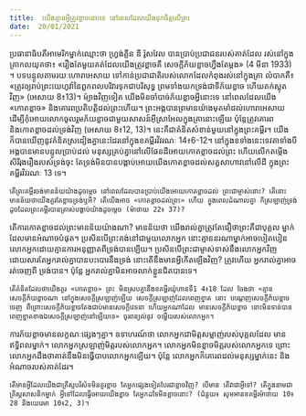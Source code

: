 ```yaml
---
title:  យើងគ្មានអ្វីត្រូវខ្លាចនោះទេ នៅពេលដែលយើងទុកចិត្ដលើព្រះ
date:  20/01/2021
---
```


ប្រធានាធិបតីអាមេរិកម្នាក់ឈ្មោះថា ហ្វ្រង់គ្លីន ឌី រ៉ូសវែល បានប្រាប់ប្រជាជនរបស់គាត់ដែល រស់នៅក្នុងគ្រាកលយុគថា៖ «រឿងតែមួយគត់ដែលយើងត្រូវខ្លាចគឺ សេចក្តីភ័យខ្លាចហ្នឹងតែម្តង» (4 មីនា 1933) ។ បទបន្ទូលតាមរយៈហោរាអេសាយ ទៅកាន់ប្រជាជាតិរបស់លោកដែលកំពុងរស់នៅក្នុងគ្រា លំបាកគឺ៖ «ត្រូវឲ្យរាប់ព្រះយេហូវ៉ានៃពួកពលបរិវារទុកជាបរិសុទ្ធ ព្រមទាំងយកទ្រង់ជាទីភ័យខ្លាច ហើយតក់ស្លុតវិញ» (អេសាយ 8៖13)។ ម៉្យាងវិញទៀត យើងមិនចាំបាច់ភ័យខ្លាចអ្វីនោះទេ នៅពេលដែលយើង «កោតខ្លាច» និងគោរពប្រតិបត្តិដល់ព្រះហើយ។ ព្រះអង្គបានព្រមានយ៉ាងមុតមាំដល់ហោរាអេសាយ ដើម្បីកុំអោយលោកចូលរួមភ័យខ្លាចជាមួយសាសន៍អ៊ីស្រាអែលក្នុងគ្រានោះឡើយ ប៉ុន្តែត្រូវគោរព និងកោតខ្លាចដល់ទ្រង់វិញ (អេសាយ 8៖12, 13)។ នេះគឺជាគំនិតសំខាន់មួយនៅក្នុងព្រះគម្ពីរ។ យើងក៏បានឃើញនូវគំនិតស្រដៀងគ្នានេះដែរនៅក្នុងខគម្ពីរវិវរណៈ 14៖6-12។ នៅក្នុងខទាំងនេះទេវតាទាំងបីអង្គបានមានបន្ទូលប្រាប់ដល់ មនុស្សគ្រប់គ្នានៅលើផែនដីអោយកោតខ្លាចដល់ព្រះ ហើយលើកតម្កើងសិរីរុងរឿងរបស់ទ្រង់ចុះ តែទ្រង់មិនបានបង្គាប់អោយយើងកោតខ្លាចដល់សត្វសាហាវនៅលើដី ក្នុងព្រះគម្ពីរវិវរណៈ 13 ទេ។

`តើព្រះគម្ពីរចង់មានន័យយ៉ាងដូចម្តេច នៅពេលដែលបានប្រាប់យើងអោយកោតខ្លាចដល់ ព្រះជាម្ចាស់នោះ? តើនោះមានន័យថាយើងគួរតែខ្លាចទ្រង់ឬអី? តើយើងអាច «កោតខ្លាចដល់ព្រះ» ហើយ ក្នុងពេលដំណាលគ្នា ក៏ស្រឡាញ់ទ្រង់ ដូចដែលព្រះគម្ពីរបានត្រាស់បង្គាប់យ៉ាងដូចម្តេច (ម៉ាថាយ 22៖ 37)?`

តើការកោតខ្លាចដល់ព្រះមានន័យយ៉ាងណា? មានន័យថា យើងរាល់គ្នាត្រូវតែជឿថាព្រះគឺជាបុគ្គល ម្នាក់ដែលមានអំណាចបំផុត។ ប្រសិនបើព្រះគង់នៅជាមួយលោកអ្នក នោះគ្មាននរណាម្នាក់អាចបៀតបៀន លោកអ្នកដោយគ្មានការអនុញ្ញាតពីទ្រង់បានឡើយ។ ប្រសិនបើព្រះជាម្ចាស់ទាស់នឹងលោកអ្នកវិញដោយសារតែអ្នករាល់គ្នាបានបះបោរនឹងទ្រង់ នោះតើនឹងមានអ្វីកើតឡើងវិញ? ត្រូវហើយ អ្នករាល់គ្នាអាចរត់ចេញពី ទ្រង់បាន។ ប៉ុន្តែ អ្នករាល់គ្នាមិនអាចលាក់ខ្លួនជិតបានទេ។

`តើគំនិតដែលថាយើងគួរ «កោតខ្លាច» ព្រះ មិនស្របគ្នានឹងខគម្ពីរយ៉ូហានទី1 4៖18 ដែល ចែងថា «គ្មានសេចក្តីភ័យខ្លាចណា នៅក្នុងសេចក្តីស្រឡាញ់ឡើយ សេចក្តីស្រឡាញ់ដែលពេញខ្នាត នោះ បណ្តេញសេចក្តីភ័យខ្លាចចេញ ពីព្រោះសេចក្តីភ័យខ្លាចតែងជាប់មានសេចក្តីវេទនា ហើយអ្នកណាដែល មានសេចក្តីភ័យខ្លាច នោះមិនទាន់បានពេញខ្នាតខាងឯសេចក្តីស្រឡាញ់នៅឡើយទេ» ចូរពន្យល់នូវ ចម្លើយរបស់លោកអ្នក។`

ការភ័យខ្លាចមានលក្ខណៈផ្សេងៗគ្នា។ ឧទាហរណ៍ថា លោកអ្នកជាមិត្តសម្លាញ់របស់បុគ្គលដែល មានឥទ្ធិពលម្នាក់។ លោកអ្នកស្រឡាញ់មិត្តរបស់លោកអ្នក។ លោកអ្នកមិនខ្លាចមិត្តរបស់លោកអ្នកទេ ព្រោះ លោកអ្នកដឹងថាគាត់នឹងមិនធ្វើបាបលោកអ្នកឡើយ។ ប៉ុន្តែ លោកអ្នកក៏គោរពដល់មនុស្សម្នាក់នេះ និង អំណាចរបស់គាត់ដែរ។

`តើមានអ្វីដែលយើងជាគ្រីស្ទបរិស័ទមិនគួរខ្លាច តែអ្នកផ្សេងទៀតបែរជាខ្លាចវិញ? បើមាន តើវាជាអ្វីទៅ? តើក្នុងនាមជាគ្រិស្ដសាសនិកម្នាក់ អ្វីទៅដែលធ្វើអោយយើងខ្លាច តែអ្នកដទៃមិនខ្លាចនោះ? (ជំនួយ៖ សូមអានខគម្ពីរម៉ាថាយ 10៖28 និងយេរេមា 10៖2, 3)។`